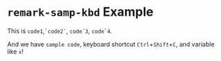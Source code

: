 # ``remark-samp-kbd`` Example

This is
`code1`,````` `code2` `````,
````` code`3 `````, ````` code`4 `````.

And we have ``sample code``, keyboard shortcut ```Ctrl```+```Shift```+```C```,
and variable like ````x````!